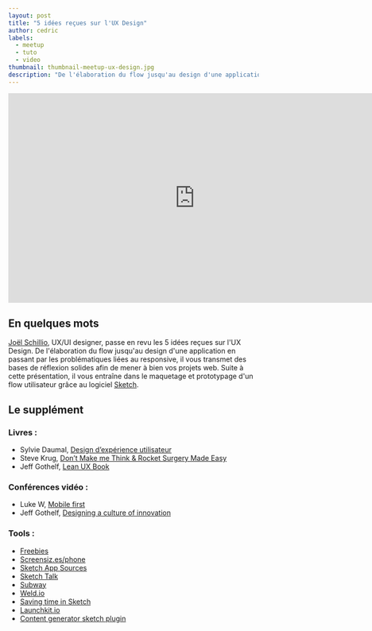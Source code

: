 ```yaml
---
layout: post
title: "5 idées reçues sur l'UX Design"
author: cedric
labels:
  - meetup
  - tuto
  - video
thumbnail: thumbnail-meetup-ux-design.jpg
description: "De l'élaboration du flow jusqu'au design d'une application en passant par les problématiques liées au responsive, Joël Schillio passe en revu les 5 idées reçues sur l'UX Design."
---
```


<div class="video-wrapper"><iframe width="750" height="422" src="https://www.youtube.com/embed/WcUTwhnsTDs?showinfo=0" frameborder="0" allowfullscreen></iframe></div>

## En quelques mots

[Joël Schillio](https://twitter.com/joelschillio), UX/UI designer, passe en revu les 5 idées reçues sur l'UX Design. De l'élaboration du flow jusqu'au design d'une application en passant par les problématiques liées au responsive, il vous transmet des bases de réflexion solides afin de mener à bien vos projets web. Suite à cette présentation, il vous entraîne dans le maquetage et prototypage d'un flow utilisateur grâce au logiciel [Sketch](http://bohemiancoding.com/sketch/).


## Le supplément

### Livres :

- Sylvie Daumal, [Design d’expérience utilisateur](http://amzn.to/1KWN479)
- Steve Krug, [Don’t Make me Think & Rocket Surgery Made Easy](http://amzn.to/1KWMWEz)
- Jeff Gothelf, [Lean UX Book](http://amzn.to/1KWNdaB)

### Conférences vidéo :

- Luke W, [Mobile first](https://vimeo.com/38187066)
- Jeff Gothelf, [Designing a culture of innovation](https://www.youtube.com/watch?v=Qc-cazqaUY8)

### Tools :

- [Freebies](http://freebie.supply)
- [Screensiz.es/phone](http://screensiz.es/phone)
- [Sketch App Sources](http://www.sketchappsources.com)
- [Sketch Talk](http://sketchtalk.io)
- [Subway](https://github.com/pixle/subway)
- [Weld.io](https://www.weld.io)
- [Saving time in Sketch](https://medium.com/@lorenzvs/saving-time-in-sketch-7042142c8a8e?ref=hackingui)
- [Launchkit.io](https://launchkit.io/screenshots)
- [Content generator sketch plugin](https://github.com/timuric/Content-generator-sketch-plugin)
